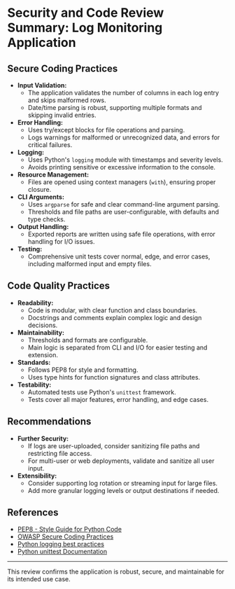 # Security and Code Review Summary: Log Monitoring Application

## Secure Coding Practices
- **Input Validation:**
  - The application validates the number of columns in each log entry and skips malformed rows.
  - Date/time parsing is robust, supporting multiple formats and skipping invalid entries.
- **Error Handling:**
  - Uses try/except blocks for file operations and parsing.
  - Logs warnings for malformed or unrecognized data, and errors for critical failures.
- **Logging:**
  - Uses Python's `logging` module with timestamps and severity levels.
  - Avoids printing sensitive or excessive information to the console.
- **Resource Management:**
  - Files are opened using context managers (`with`), ensuring proper closure.
- **CLI Arguments:**
  - Uses `argparse` for safe and clear command-line argument parsing.
  - Thresholds and file paths are user-configurable, with defaults and type checks.
- **Output Handling:**
  - Exported reports are written using safe file operations, with error handling for I/O issues.
- **Testing:**
  - Comprehensive unit tests cover normal, edge, and error cases, including malformed input and empty files.

## Code Quality Practices
- **Readability:**
  - Code is modular, with clear function and class boundaries.
  - Docstrings and comments explain complex logic and design decisions.
- **Maintainability:**
  - Thresholds and formats are configurable.
  - Main logic is separated from CLI and I/O for easier testing and extension.
- **Standards:**
  - Follows PEP8 for style and formatting.
  - Uses type hints for function signatures and class attributes.
- **Testability:**
  - Automated tests use Python's `unittest` framework.
  - Tests cover all major features, error handling, and edge cases.

## Recommendations
- **Further Security:**
  - If logs are user-uploaded, consider sanitizing file paths and restricting file access.
  - For multi-user or web deployments, validate and sanitize all user input.
- **Extensibility:**
  - Consider supporting log rotation or streaming input for large files.
  - Add more granular logging levels or output destinations if needed.

## References
- [PEP8 - Style Guide for Python Code](https://peps.python.org/pep-0008/)
- [OWASP Secure Coding Practices](https://owasp.org/www-project-secure-coding-practices/)
- [Python logging best practices](https://docs.python.org/3/howto/logging.html)
- [Python unittest Documentation](https://docs.python.org/3/library/unittest.html)

---
This review confirms the application is robust, secure, and maintainable for its intended use case.

